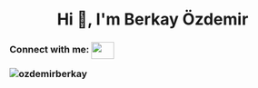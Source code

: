 <h1 align="center">Hi 👋, I'm Berkay Özdemir</h1>

<h3 align="let">Connect with me:
<a href="https://www.linkedin.com/in/berkayozd/" target="blank"><img align="center" src="https://camo.githubusercontent.com/c8a9c5b414cd812ad6a97a46c29af67239ddaeae08c41724ff7d945fb4c047e5/68747470733a2f2f6564656e742e6769746875622e696f2f537570657254696e7949636f6e732f696d616765732f7376672f6c696e6b6564696e2e737667" height="30" width="40" /></a>


<img align="left" src="https://github-readme-stats.vercel.app/api/top-langs?username=ozdemirberkay&show_icons=true&locale=en&layout=compact" alt="ozdemirberkay"
 /></p>

</h3>
